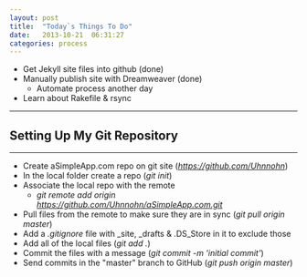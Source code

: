 ```yaml
---
layout: post
title:  "Today`s Things To Do"
date:   2013-10-21  06:31:27
categories: process
---
```



* Get Jekyll site files into github (done)
* Manually publish site with Dreamweaver (done)
	* Automate process another day
* Learn about Rakefile & rsync   

***
## Setting Up My Git Repository
***

* Create aSimpleApp.com repo on git site (_https://github.com/Uhnnohn_)
* In the local folder create a repo (_git init_)
* Associate the local repo with the remote
	* _git remote add origin https://github.com/Uhnnohn/aSimpleApp.com.git_
* Pull files from the remote to make sure they are in sync (_git pull origin master_) 
* Add a _.gitignore_ file with _site, _drafts & .DS_Store in it to exclude those
* Add all of the local files (_git add ._)
* Commit the files with a message (_git commit -m 'initial commit'_)
* Send commits in the "master" branch to GitHub (_git push origin master_)

